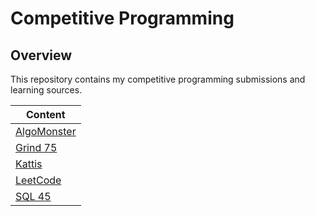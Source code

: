# Competitive Programming

## Overview
This repository contains my competitive programming submissions and learning sources.

| Content                                                                          |
|----------------------------------------------------------------------------------|
| [AlgoMonster](https://github.com/shumarb/algomonster)                            |
| [Grind 75](https://github.com/shumarb/competitive-programming/tree/main/sql45)   |
| [Kattis](https://github.com/shumarb/competitive-programming/tree/main/kattis)    |
| [LeetCode](https://github.com/shumarb/leetcode)                                  |
| [SQL 45](https://github.com/shumarb/competitive-programming/tree/main/sql45)     |


